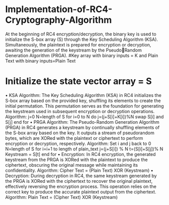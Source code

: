 # Implementation-of-RC4-Cryptography-Algorithm
At the beginning of RC4 encryption/decryption, the binary key is used to initialize the S-box 
array (S) through the Key Scheduling Algorithm (KSA). Simultaneously, the plaintext is 
prepared for encryption or decryption, awaiting the generation of the keystream by the PseudoRandom Generation Algorithm (PRGA).
#Key array with binary inputs = K and Plain Text with binary inputs=Plain Text
# Initialize the state vector array = S
• KSA Algorithm: The Key Scheduling Algorithm (KSA) in RC4 initializes the S-box 
array based on the provided key, shuffling its elements to create the initial permutation. 
This permutation serves as the foundation for generating the keystream used in 
subsequent encryption or decryption operations. Algorithm:
j=0
N=length of S
for i=0 to N do
j=(j+S[i]+K[i])%N
swap S[i] and S[j]
end for
• PRGA Algorithm: The Pseudo-Random Generation Algorithm (PRGA) in RC4 
generates a keystream by continually shuffling elements of the S-box array based on 
the key. It outputs a stream of pseudorandom bytes, which are XORed with the plaintext 
or ciphertext to perform encryption or decryption, respectively. Algorithm:
Set i and j back to 0
N=length of S
for i=i+1 to length of plain_text
j=(j+S[i]) % N
t=(S[i]+S[j])% N
Keystream = S[t]
end for
• Encryption: In RC4 encryption, the generated keystream from the PRGA is XORed 
with the plaintext to produce the ciphertext, obscuring the original message while 
maintaining its confidentiality. Algorithm:
Cipher Text = (Plain Text) XOR (Keystream)
• Decryption: During decryption in RC4, the same keystream generated by the PRGA is 
XORed with the ciphertext to recover the original plaintext, effectively reversing the 
encryption process. This operation relies on the correct key to produce the accurate 
plaintext output from the ciphertext. Algorithm:
Plain Text = (Cipher Text) XOR (Keystream)

